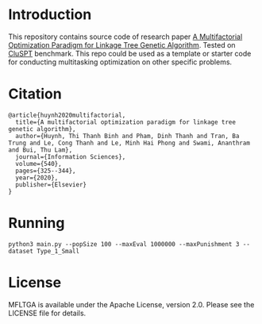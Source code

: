 # Introduction

This repository contains source code of research paper [A Multifactorial Optimization Paradigm for Linkage Tree Genetic Algorithm](https://arxiv.org/pdf/2005.03090). Tested on [CluSPT](https://data.mendeley.com/datasets/b4gcgybvt6/2) benchmark. This repo could be used as a template or starter code for conducting multitasking optimization on other specific problems.

# Citation

```
@article{huynh2020multifactorial,
  title={A multifactorial optimization paradigm for linkage tree genetic algorithm},
  author={Huynh, Thi Thanh Binh and Pham, Dinh Thanh and Tran, Ba Trung and Le, Cong Thanh and Le, Minh Hai Phong and Swami, Ananthram and Bui, Thu Lam},
  journal={Information Sciences},
  volume={540},
  pages={325--344},
  year={2020},
  publisher={Elsevier}
}
```

# Running

```
python3 main.py --popSize 100 --maxEval 1000000 --maxPunishment 3 --dataset Type_1_Small
```
# License

MFLTGA is available under the Apache License, version 2.0. Please see the LICENSE file for details.
